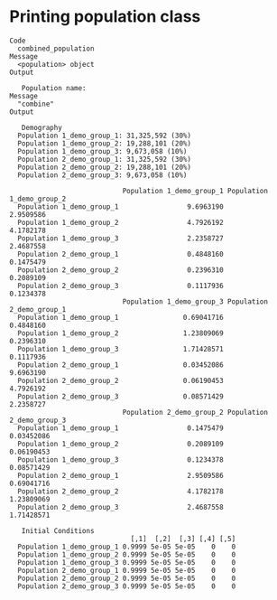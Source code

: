 # Printing population class

    Code
      combined_population
    Message
      <population> object
    Output
      
       Population name: 
    Message
      "combine"
    Output
      
       Demography 
      Population 1_demo_group_1: 31,325,592 (30%)
      Population 1_demo_group_2: 19,288,101 (20%)
      Population 1_demo_group_3: 9,673,058 (10%)
      Population 2_demo_group_1: 31,325,592 (30%)
      Population 2_demo_group_2: 19,288,101 (20%)
      Population 2_demo_group_3: 9,673,058 (10%)
      
                                Population 1_demo_group_1 Population 1_demo_group_2
      Population 1_demo_group_1                 9.6963190                 2.9509586
      Population 1_demo_group_2                 4.7926192                 4.1782178
      Population 1_demo_group_3                 2.2358727                 2.4687558
      Population 2_demo_group_1                 0.4848160                 0.1475479
      Population 2_demo_group_2                 0.2396310                 0.2089109
      Population 2_demo_group_3                 0.1117936                 0.1234378
                                Population 1_demo_group_3 Population 2_demo_group_1
      Population 1_demo_group_1                0.69041716                 0.4848160
      Population 1_demo_group_2                1.23809069                 0.2396310
      Population 1_demo_group_3                1.71428571                 0.1117936
      Population 2_demo_group_1                0.03452086                 9.6963190
      Population 2_demo_group_2                0.06190453                 4.7926192
      Population 2_demo_group_3                0.08571429                 2.2358727
                                Population 2_demo_group_2 Population 2_demo_group_3
      Population 1_demo_group_1                 0.1475479                0.03452086
      Population 1_demo_group_2                 0.2089109                0.06190453
      Population 1_demo_group_3                 0.1234378                0.08571429
      Population 2_demo_group_1                 2.9509586                0.69041716
      Population 2_demo_group_2                 4.1782178                1.23809069
      Population 2_demo_group_3                 2.4687558                1.71428571
      
       Initial Conditions 
                                  [,1]  [,2]  [,3] [,4] [,5]
      Population 1_demo_group_1 0.9999 5e-05 5e-05    0    0
      Population 1_demo_group_2 0.9999 5e-05 5e-05    0    0
      Population 1_demo_group_3 0.9999 5e-05 5e-05    0    0
      Population 2_demo_group_1 0.9999 5e-05 5e-05    0    0
      Population 2_demo_group_2 0.9999 5e-05 5e-05    0    0
      Population 2_demo_group_3 0.9999 5e-05 5e-05    0    0

